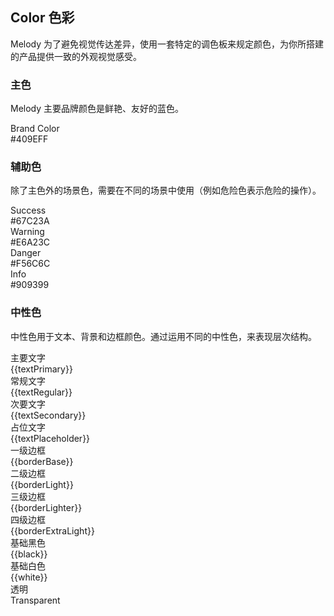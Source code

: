 <script>
    import bus from '../../bus';
    import { tintColor } from '../../color.js';
    import { ACTION_USER_CONFIG_UPDATE } from '../../components/theme/constant.js';
    const varMap = {
        'primary': '$--color-primary',
        'success': '$--color-success',
        'warning': '$--color-warning',
        'danger': '$--color-danger',
        'info': '$--color-info',
        'white': '$--color-white',
        'black': '$--color-black',
        'textPrimary': '$--color-text-primary',
        'textRegular': '$--color-text-regular',
        'textSecondary': '$--color-text-secondary',
        'textPlaceholder': '$--color-text-placeholder',
        'borderBase': '$--border-color-base',
        'borderLight': '$--border-color-light',
        'borderLighter': '$--border-color-lighter',
        'borderExtraLight': '$--border-color-extra-light'
    };
    const original = {
        primary: '#409EFF',
        success: '#67C23A',
        warning: '#E6A23C',
        danger: '#F56C6C',
        info: '#909399',
        white: '#FFFFFF',
        black: '#000000',
        textPrimary: '#303133',
        textRegular: '#606266',
        textSecondary: '#909399',
        textPlaceholder: '#C0C4CC',
        borderBase: '#DCDFE6',
        borderLight: '#E4E7ED',
        borderLighter: '#EBEEF5',
        borderExtraLight: '#F2F6FC'
    }
    export default {
        created() {
            bus.$on(ACTION_USER_CONFIG_UPDATE, this.setGlobal);
        },
        mounted() {
            this.setGlobal();
        },
        methods: {
            tintColor(color, tint) {
                return tintColor(color, tint);
            },
            setGlobal() {
                if (window.userThemeConfig) {
                    this.global = window.userThemeConfig.global;
                }
            }
        },
        data() {
            return {
                global: {},
                primary: '',
                success: '',
                warning: '',
                danger: '',
                info: '',
                white: '',
                black: '',
                textPrimary: '',
                textRegular: '',
                textSecondary: '',
                textPlaceholder: '',
                borderBase: '',
                borderLight: '',
                borderLighter: '',
                borderExtraLight: ''
            }
        },
        watch: {
            global: {
                immediate: true,
                handler(value) {
                    Object.keys(original).forEach((o) => {
                        if (value[varMap[o]]) {
                            this[o] = value[varMap[o]]
                        } else {
                            this[o] = original[o]
                        }
                    })
                }
            }
        },
    }
</script>

## Color 色彩

Melody 为了避免视觉传达差异，使用一套特定的调色板来规定颜色，为你所搭建的产品提供一致的外观视觉感受。

### 主色

Melody 主要品牌颜色是鲜艳、友好的蓝色。

<m-row :gutter="12">
    <m-col :span="10" :xs="{span: 12}">
        <div class="demo-color-box" :style="{ background: primary }">Brand Color
            <div class="value">#409EFF</div>
            <div class="bg-color-sub" :style="{ background: tintColor(primary, 0.9) }">
                <div
                class="bg-blue-sub-item"
                v-for="(item, key) in Array(8)"
                :key="key"
                :style="{ background: tintColor(primary, (key + 1) / 10) }"
                ></div>
            </div>
        </div>
    </m-col>
</m-row>

### 辅助色

除了主色外的场景色，需要在不同的场景中使用（例如危险色表示危险的操作）。

<m-row :gutter="12">
    <m-col :span="6" :xs="{span: 12}">
        <div class="demo-color-box"
        :style="{ background: success }"
        >Success<div class="value">#67C23A</div>
        <div 
            class="bg-color-sub"
        >
            <div 
            class="bg-success-sub-item" 
            v-for="(item, key) in Array(2)"
            :key="key"
            :style="{ background: tintColor(success, (key + 8) / 10) }"
                >
            </div>
        </div>
        </div>
    </m-col>
    <m-col :span="6" :xs="{span: 12}">
        <div class="demo-color-box"
        :style="{ background: warning }"
        >Warning<div class="value">#E6A23C</div>
        <div 
            class="bg-color-sub"
            >
            <div 
            class="bg-success-sub-item" 
            v-for="(item, key) in Array(2)"
            :key="key"
            :style="{ background: tintColor(warning, (key + 8) / 10) }"
                >
            </div>
        </div>
        </div>
    </m-col>
    <m-col :span="6" :xs="{span: 12}">
        <div class="demo-color-box"
        :style="{ background: danger }"
        >Danger<div class="value">#F56C6C</div>
        <div 
            class="bg-color-sub"
            >
            <div 
            class="bg-success-sub-item" 
            v-for="(item, key) in Array(2)"
            :key="key"
            :style="{ background: tintColor(danger, (key + 8) / 10) }"
                >
            </div>
        </div>
        </div>
    </m-col>
    <m-col :span="6" :xs="{span: 12}">
        <div class="demo-color-box"
        :style="{ background: info }"
        >Info<div class="value">#909399</div>
        <div 
            class="bg-color-sub"
            >
            <div 
            class="bg-success-sub-item" 
            v-for="(item, key) in Array(2)"
            :key="key"
            :style="{ background: tintColor(info, (key + 8) / 10) }"
                >
            </div>
        </div>
        </div>
    </m-col>
</m-row>

### 中性色

中性色用于文本、背景和边框颜色。通过运用不同的中性色，来表现层次结构。

<m-row :gutter="12">
    <m-col :span="6" :xs="{span: 12}">
        <div class="demo-color-box-group">
        <div class="demo-color-box demo-color-box-other"
        :style="{ background: textPrimary }"
        >主要文字<div class="value">{{textPrimary}}</div></div>
        <div class="demo-color-box demo-color-box-other"
        :style="{ background: textRegular }"
        >
        常规文字<div class="value">{{textRegular}}</div></div>
        <div class="demo-color-box demo-color-box-other"
        :style="{ background: textSecondary }"
        >次要文字<div class="value">{{textSecondary}}</div></div>
        <div class="demo-color-box demo-color-box-other"
        :style="{ background: textPlaceholder }"
        >占位文字<div class="value">{{textPlaceholder}}</div></div>
        </div>
    </m-col>
    <m-col :span="6" :xs="{span: 12}">
        <div class="demo-color-box-group">
        <div class="demo-color-box demo-color-box-other demo-color-box-lite"
        :style="{ background: borderBase }"
        >一级边框<div class="value">{{borderBase}}</div></div>
        <div class="demo-color-box demo-color-box-other demo-color-box-lite"
        :style="{ background: borderLight }"
        >二级边框<div class="value">{{borderLight}}</div></div>
        <div class="demo-color-box demo-color-box-other demo-color-box-lite"
        :style="{ background: borderLighter }"
        >三级边框<div class="value">{{borderLighter}}</div></div>
        <div class="demo-color-box demo-color-box-other demo-color-box-lite"
        :style="{ background: borderExtraLight }"
        >四级边框<div class="value">{{borderExtraLight}}</div></div>
        </div>
    </m-col>
    <m-col :span="6" :xs="{span: 12}">
        <div class="demo-color-box-group">
        <div 
        class="demo-color-box demo-color-box-other"
        :style="{ background: black }"
        >基础黑色<div class="value">{{black}}</div></div>
        <div
        class="demo-color-box demo-color-box-other"
        :style="{ background: white, color: '#303133', border: '1px solid #eee' }"
        >基础白色<div class="value">{{white}}</div></div>
        <div class="demo-color-box demo-color-box-other bg-transparent">透明<div class="value">Transparent</div>
        </div>
        </div>
    </m-col>
</m-row>

